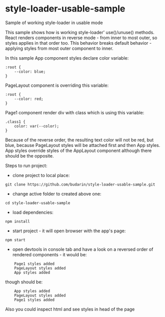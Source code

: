# style-loader-usable-sample
Sample of working style-loader in usable mode

This sample shows how is working style-loader' use()/unuse() methods.
React renders components in reverse mode - from inner to most outer, so styles applies in that order too.
This behavior breaks default behavior - applying styles from most outer component to inner.

In this sample App component styles declare color variable: 

```
:root {
    --color: blue;
}
```

PageLayout component is overriding this variable:

```
:root {
    --color: red;
}
```

Page1 component render div with class which is using this variable:

```
.class1 {
    color: var(--color);
}
```

Because of the reverse order, the resulting text color will not be red, but blue, because PageLayout styles will be attached first and then App styles.
App styles override styles of the AppLayout component although there should be the opposite.

Steps to run project:
- clone project to local place:
```
git clone https://github.com/budarin/style-loader-usable-sample.git
```

- change active folder to created above one:
```
cd style-loader-usable-sample
```
- load dependencies:
```
npm install
``` 
- start project - it will open browser with the app's page:
```
npm start
```
- open devtools in console tab and have a look on a reversed order of rendered components - it would be:

```
    Page1 styles added
    PageLayout styles added
    App styles added
```
   though should be:
```
    App styles added
    PageLayout styles added
    Page1 styles added    
```

Also you could inspect html and see styles in head of the page